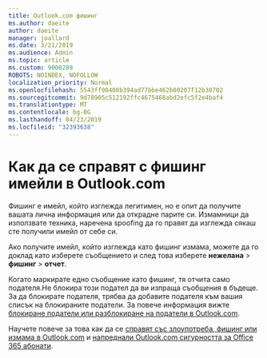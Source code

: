 ```yaml
---
title: Outlook.com фишинг
ms.author: daeite
author: daeite
manager: joallard
ms.date: 3/21/2019
ms.audience: Admin
ms.topic: article
ms.custom: 9000289
ROBOTS: NOINDEX, NOFOLLOW
localization_priority: Normal
ms.openlocfilehash: 5543ff98408b394ad77bbe462b80207f12b30702
ms.sourcegitcommit: 9d78905c512192ffc4675468abd2efc5f2e4baf4
ms.translationtype: MT
ms.contentlocale: bg-BG
ms.lasthandoff: 04/23/2019
ms.locfileid: "32393638"
---
```

# <a name="how-to-deal-with-phishing-email-in-outlookcom"></a>Как да се справят с фишинг имейли в Outlook.com

Фишинг е имейл, който изглежда легитимен, но е опит да получите вашата лична информация или да открадне парите си. Измамници да използвате техника, наречена spoofing да го правят да изглежда сякаш сте получили имейл от себе си.

Ако получите имейл, който изглежда като фишинг измама, можете да го доклад като изберете съобщението и след това изберете **нежелана** > **фишинг** > **отчет**.

Когато маркирате едно съобщение като фишинг, тя отчита само подателя.Не блокира този подател да ви изпраща съобщения в бъдеще. За да блокирате подателя, трябва да добавите подателя към вашия списък на блокираните податели. За повече информация вижте [блокиране податели или разблокиране на податели в Outlook.com](https://support.office.com/article/afba1c94-77bb-4f50-8b85-057cf52f4d5e).

Научете повече за това как да се [справят със злоупотреба, фишинг или измама в Outlook.com](https://support.office.com/article/0d882ea5-eedc-4bed-aebc-079ffa1105a3) и [напреднали Outlook.com сигурността за Office 365 абонати](https://support.office.com/article/882d2243-eab9-4545-a58a-b36fee4a46e2).